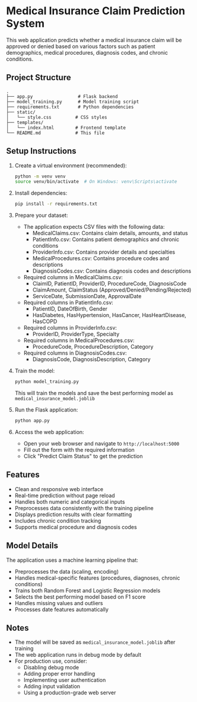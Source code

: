 # Medical Insurance Claim Prediction System

This web application predicts whether a medical insurance claim will be approved or denied based on various factors such as patient demographics, medical procedures, diagnosis codes, and chronic conditions.

## Project Structure

```
.
├── app.py                 # Flask backend
├── model_training.py      # Model training script
├── requirements.txt       # Python dependencies
├── static/
│   └── style.css         # CSS styles
├── templates/
│   └── index.html        # Frontend template
└── README.md             # This file
```

## Setup Instructions

1. Create a virtual environment (recommended):
   ```bash
   python -m venv venv
   source venv/bin/activate  # On Windows: venv\Scripts\activate
   ```

2. Install dependencies:
   ```bash
   pip install -r requirements.txt
   ```

3. Prepare your dataset:
   - The application expects CSV files with the following data:
     - MedicalClaims.csv: Contains claim details, amounts, and status
     - PatientInfo.csv: Contains patient demographics and chronic conditions
     - ProviderInfo.csv: Contains provider details and specialties
     - MedicalProcedures.csv: Contains procedure codes and descriptions
     - DiagnosisCodes.csv: Contains diagnosis codes and descriptions
   - Required columns in MedicalClaims.csv:
     - ClaimID, PatientID, ProviderID, ProcedureCode, DiagnosisCode
     - ClaimAmount, ClaimStatus (Approved/Denied/Pending/Rejected)
     - ServiceDate, SubmissionDate, ApprovalDate
   - Required columns in PatientInfo.csv:
     - PatientID, DateOfBirth, Gender
     - HasDiabetes, HasHypertension, HasCancer, HasHeartDisease, HasCOPD
   - Required columns in ProviderInfo.csv:
     - ProviderID, ProviderType, Specialty
   - Required columns in MedicalProcedures.csv:
     - ProcedureCode, ProcedureDescription, Category
   - Required columns in DiagnosisCodes.csv:
     - DiagnosisCode, DiagnosisDescription, Category

4. Train the model:
   ```bash
   python model_training.py
   ```
   This will train the models and save the best performing model as `medical_insurance_model.joblib`

5. Run the Flask application:
   ```bash
   python app.py
   ```

6. Access the web application:
   - Open your web browser and navigate to `http://localhost:5000`
   - Fill out the form with the required information
   - Click "Predict Claim Status" to get the prediction

## Features

- Clean and responsive web interface
- Real-time prediction without page reload
- Handles both numeric and categorical inputs
- Preprocesses data consistently with the training pipeline
- Displays prediction results with clear formatting
- Includes chronic condition tracking
- Supports medical procedure and diagnosis codes

## Model Details

The application uses a machine learning pipeline that:
- Preprocesses the data (scaling, encoding)
- Handles medical-specific features (procedures, diagnoses, chronic conditions)
- Trains both Random Forest and Logistic Regression models
- Selects the best performing model based on F1 score
- Handles missing values and outliers
- Processes date features automatically

## Notes

- The model will be saved as `medical_insurance_model.joblib` after training
- The web application runs in debug mode by default
- For production use, consider:
  - Disabling debug mode
  - Adding proper error handling
  - Implementing user authentication
  - Adding input validation
  - Using a production-grade web server 